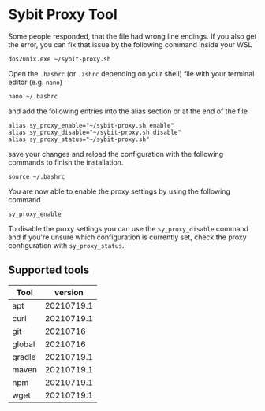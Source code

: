 # Sybit Proxy Tool

Some people responded, that the file had wrong line endings. 
If you also get the error, you can fix that issue by the following command inside your WSL

```shell
dos2unix.exe ~/sybit-proxy.sh
```

Open the `.bashrc` (or `.zshrc` depending on your shell) file with your terminal editor (e.g. `nano`)
 
```shell
nano ~/.bashrc
```

and add the following entries into the alias section or at the end of the file

```shell
alias sy_proxy_enable="~/sybit-proxy.sh enable"
alias sy_proxy_disable="~/sybit-proxy.sh disable"
alias sy_proxy_status="~/sybit-proxy.sh"
```

save your changes and reload the configuration with the following commands to finish the installation.

```shell
source ~/.bashrc
```

You are now able to enable the proxy settings by using the following command

```shell
sy_proxy_enable
```

To disable the proxy settings you can use the `sy_proxy_disable` command and if you're unsure which configuration
is currently set, check the proxy configuration with `sy_proxy_status`.

## Supported tools

| Tool   | version    |
| ------ | ---------- |
| apt    | 20210719.1 |
| curl   | 20210719.1 |
| git    | 20210716   |
| global | 20210716   |
| gradle | 20210719.1 |
| maven  | 20210719.1 |
| npm    | 20210719.1 |
| wget   | 20210719.1 |